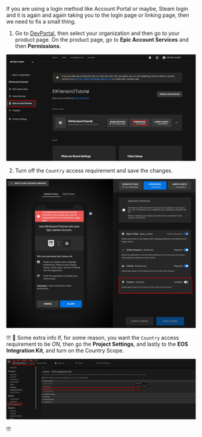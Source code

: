 If you are using a login method like Account Portal or maybe, Steam login and it is again and again taking you to the login page or linking page, then we need to fix a small thing.

1. Go to [DevPortal](https://dev.epicgames.com/portal/en-US/), then select your organization and then go to your product page. On the product page, go to **Epic Account Services** and then **Permissions**.

![](/static/Screenshot_22.png)

2. Turn off the `Country` access requirement and save the changes.

![](/static/Screenshot_23.png)

!!! 🚨 Some extra info
If, for some reason, you want the `Country` access requirement to be *ON*, then go the **Project Settings**, and lastly to the **EOS Integration Kit**, and turn on the Country Scope. 

![](/static/Screenshot_24.png)

!!!